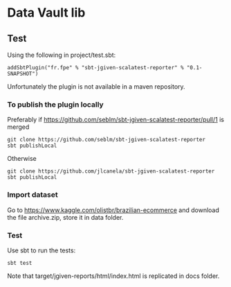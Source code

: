 # Data Vault lib

## Test

Using the following in project/test.sbt:
```
addSbtPlugin("fr.fpe" % "sbt-jgiven-scalatest-reporter" % "0.1-SNAPSHOT")
```

Unfortunately the plugin is not available in a maven repository. 

### To publish the plugin locally

Preferably if https://github.com/seblm/sbt-jgiven-scalatest-reporter/pull/1 is merged
```
git clone https://github.com/seblm/sbt-jgiven-scalatest-reporter
sbt publishLocal
```

Otherwise
```
git clone https://github.com/jlcanela/sbt-jgiven-scalatest-reporter
sbt publishLocal
```


### Import dataset

Go to https://www.kaggle.com/olistbr/brazilian-ecommerce and download the file archive.zip, store it in data folder.


### Test

Use sbt to run the tests:
```
sbt test
```

Note that target/jgiven-reports/html/index.html is replicated in docs folder. 